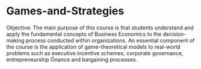 # Games-and-Strategies
Objective: The main purpose of this course is that students understand and apply the fundamental concepts of Business Economics to the decision-making process conducted within organizations. An essential component of the course is the application of game-theoretical models to real-world problems such as executive incentive schemes, corporate governance, entrepreneurship Önance and bargaining processes.
